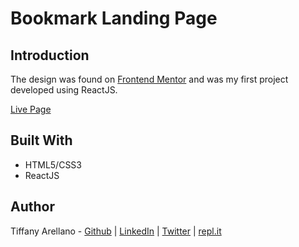# Bookmark Landing Page

## Introduction
The design was found on [Frontend Mentor](https://www.frontendmentor.io/challenges/bookmark-landing-page-5d0b588a9edda32581d29158) and was my first project developed using ReactJS.

[Live Page](https://yirano.github.io/react-bookmark_lp/)

## Built With
- HTML5/CSS3
- ReactJS

## Author
Tiffany Arellano - [Github](https://github.com/yirano) | [LinkedIn](https://www.linkedin.com/in/yt-arellano/) | [Twitter](https://twitter.com/yiirano) | [repl.it](https://repl.it/@yirano)